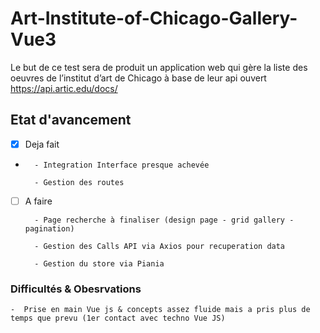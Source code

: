 # Art-Institute-of-Chicago-Gallery-Vue3

Le but de ce test sera de produit un application web qui gère la liste des oeuvres de l’institut d’art de Chicago à base de leur api ouvert https://api.artic.edu/docs/

## Etat d'avancement

- [x] Deja fait
-       - Integration Interface presque achevée

        - Gestion des routes

- [ ] A faire

        - Page recherche à finaliser (design page - grid gallery - pagination)

        - Gestion des Calls API via Axios pour recuperation data

        - Gestion du store via Piania



### Difficultés & Obesrvations

    -  Prise en main Vue js & concepts assez fluide mais a pris plus de temps que prevu (1er contact avec techno Vue JS)
